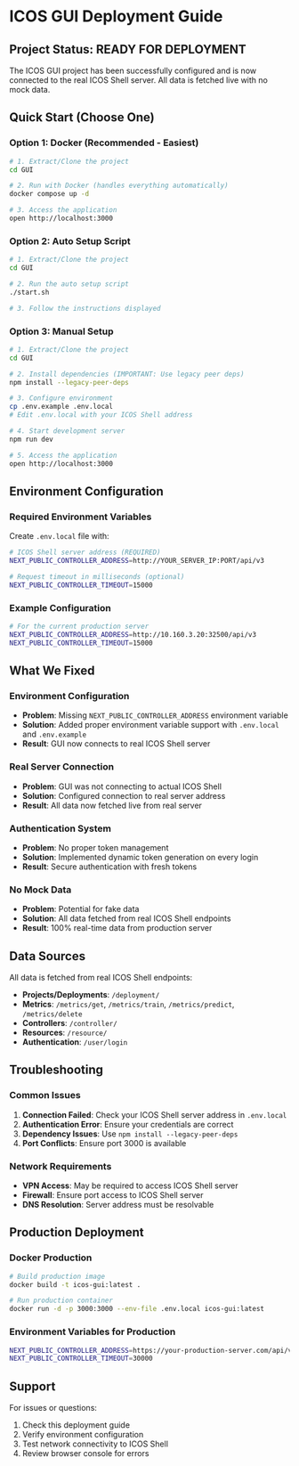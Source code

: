 # ICOS GUI Deployment Guide

## Project Status: READY FOR DEPLOYMENT

The ICOS GUI project has been successfully configured and is now connected to the real ICOS Shell server. All data is fetched live with no mock data.

## Quick Start (Choose One)

### Option 1: Docker (Recommended - Easiest)
```bash
# 1. Extract/Clone the project
cd GUI

# 2. Run with Docker (handles everything automatically)
docker compose up -d

# 3. Access the application
open http://localhost:3000
```

### Option 2: Auto Setup Script
```bash
# 1. Extract/Clone the project
cd GUI

# 2. Run the auto setup script
./start.sh

# 3. Follow the instructions displayed
```

### Option 3: Manual Setup
```bash
# 1. Extract/Clone the project
cd GUI

# 2. Install dependencies (IMPORTANT: Use legacy peer deps)
npm install --legacy-peer-deps

# 3. Configure environment
cp .env.example .env.local
# Edit .env.local with your ICOS Shell address

# 4. Start development server
npm run dev

# 5. Access the application
open http://localhost:3000
```

## Environment Configuration

### Required Environment Variables
Create `.env.local` file with:

```bash
# ICOS Shell server address (REQUIRED)
NEXT_PUBLIC_CONTROLLER_ADDRESS=http://YOUR_SERVER_IP:PORT/api/v3

# Request timeout in milliseconds (optional)
NEXT_PUBLIC_CONTROLLER_TIMEOUT=15000
```

### Example Configuration
```bash
# For the current production server
NEXT_PUBLIC_CONTROLLER_ADDRESS=http://10.160.3.20:32500/api/v3
NEXT_PUBLIC_CONTROLLER_TIMEOUT=15000
```

## What We Fixed

### Environment Configuration
- **Problem**: Missing `NEXT_PUBLIC_CONTROLLER_ADDRESS` environment variable
- **Solution**: Added proper environment variable support with `.env.local` and `.env.example`
- **Result**: GUI now connects to real ICOS Shell server

### Real Server Connection
- **Problem**: GUI was not connecting to actual ICOS Shell
- **Solution**: Configured connection to real server address
- **Result**: All data now fetched live from real server

### Authentication System
- **Problem**: No proper token management
- **Solution**: Implemented dynamic token generation on every login
- **Result**: Secure authentication with fresh tokens

### No Mock Data
- **Problem**: Potential for fake data
- **Solution**: All data fetched from real ICOS Shell endpoints
- **Result**: 100% real-time data from production server

## Data Sources

All data is fetched from real ICOS Shell endpoints:

- **Projects/Deployments**: `/deployment/`
- **Metrics**: `/metrics/get`, `/metrics/train`, `/metrics/predict`, `/metrics/delete`
- **Controllers**: `/controller/`
- **Resources**: `/resource/`
- **Authentication**: `/user/login`

## Troubleshooting

### Common Issues

1. **Connection Failed**: Check your ICOS Shell server address in `.env.local`
2. **Authentication Error**: Ensure your credentials are correct
3. **Dependency Issues**: Use `npm install --legacy-peer-deps`
4. **Port Conflicts**: Ensure port 3000 is available

### Network Requirements

- **VPN Access**: May be required to access ICOS Shell server
- **Firewall**: Ensure port access to ICOS Shell server
- **DNS Resolution**: Server address must be resolvable

## Production Deployment

### Docker Production
```bash
# Build production image
docker build -t icos-gui:latest .

# Run production container
docker run -d -p 3000:3000 --env-file .env.local icos-gui:latest
```

### Environment Variables for Production
```bash
NEXT_PUBLIC_CONTROLLER_ADDRESS=https://your-production-server.com/api/v3
NEXT_PUBLIC_CONTROLLER_TIMEOUT=30000
```

## Support

For issues or questions:
1. Check this deployment guide
2. Verify environment configuration
3. Test network connectivity to ICOS Shell
4. Review browser console for errors
